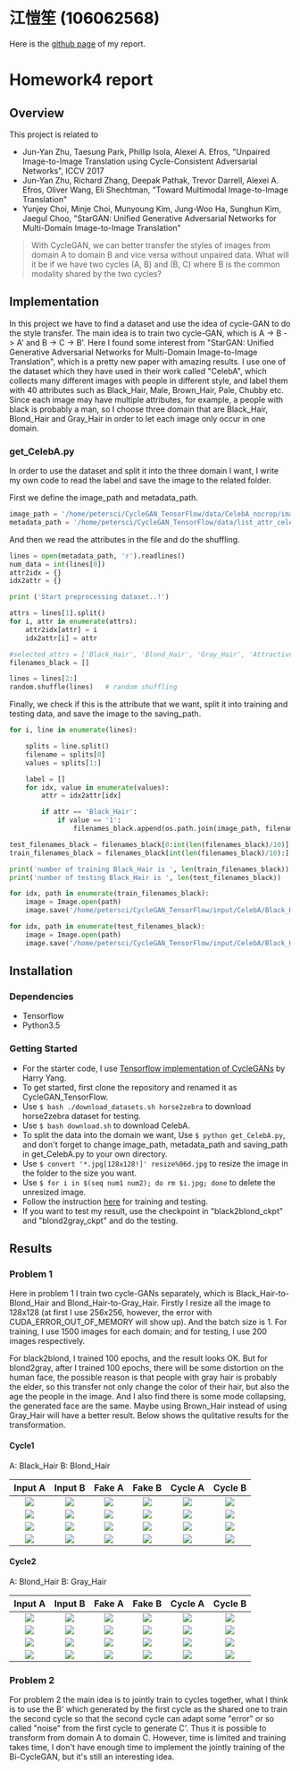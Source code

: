 # 江愷笙 <span style="color:black">(106062568)</span>

Here is the [github page]() of my report.

# Homework4 report

## Overview

This project is related to
* Jun-Yan Zhu, Taesung Park, Phillip Isola, Alexei A. Efros, "Unpaired Image-to-Image Translation using Cycle-Consistent Adversarial Networks", ICCV 2017
* Jun-Yan Zhu, Richard Zhang, Deepak Pathak, Trevor Darrell, Alexei A. Efros, Oliver Wang, Eli Shechtman, "Toward Multimodal Image-to-Image Translation"
* Yunjey Choi, Minje Choi, Munyoung Kim, Jung-Woo Ha, Sunghun Kim, Jaegul Choo, "StarGAN: Unified Generative Adversarial Networks for Multi-Domain Image-to-Image Translation"

>With CycleGAN, we can better transfer the styles of images from domain A to domain B and vice versa without unpaired data. What will it be if we have two cycles (A, B) and (B, C) where B is the common modality shared by the two cycles?

## Implementation

In this project we have to find a dataset and use the idea of cycle-GAN to do the style transfer. The main idea is to train two cycle-GAN, which is A -> B -> A' and B -> C -> B'. Here I found some interest from "StarGAN: Unified Generative Adversarial Networks for Multi-Domain Image-to-Image Translation", which is a pretty new paper with amazing results. I use one of the dataset which they have used in their work called "CelebA", which collects many different images with people in different style, and label them with 40 attributes such as Black_Hair, Male, Brown_Hair, Pale, Chubby etc. Since each image may have multiple attributes, for example, a people with black is probably a man, so I choose three domain that are Black_Hair, Blond_Hair and Gray_Hair in order to let each image only occur in one domain.

### get_CelebA.py

In order to use the dataset and split it into the three domain I want, I write my own code to read the label and save the image to the related folder.

First we define the image_path and metadata_path.

```python
image_path = '/home/petersci/CycleGAN_TensorFlow/data/CelebA_nocrop/images'
metadata_path = '/home/petersci/CycleGAN_TensorFlow/data/list_attr_celeba.txt'
```
And then we read the attributes in the file and do the shuffling.

```python
lines = open(metadata_path, 'r').readlines()
num_data = int(lines[0])
attr2idx = {}
idx2attr = {}

print ('Start preprocessing dataset..!')

attrs = lines[1].split()
for i, attr in enumerate(attrs):
    attr2idx[attr] = i
    idx2attr[i] = attr

#selected_attrs = ['Black_Hair', 'Blond_Hair', 'Gray_Hair', 'Attractive', 'Bags_Under_Eyes', 'Chubby']
filenames_black = []

lines = lines[2:]
random.shuffle(lines)   # random shuffling
```
Finally, we check if this is the attribute that we want, split it into training and testing data, and save the image to the saving_path.

```python
for i, line in enumerate(lines):

    splits = line.split()
    filename = splits[0]
    values = splits[1:]

    label = []
    for idx, value in enumerate(values):
        attr = idx2attr[idx]

        if attr == 'Black_Hair':
            if value == '1':
                filenames_black.append(os.path.join(image_path, filename))

test_filenames_black = filenames_black[0:int(len(filenames_black)/10)]
train_filenames_black = filenames_black[int(len(filenames_black)/10):]

print('number of training Black_Hair is ', len(train_filenames_black))
print('number of testing Black_Hair is ', len(test_filenames_black))

for idx, path in enumerate(train_filenames_black):
    image = Image.open(path)
    image.save('/home/petersci/CycleGAN_TensorFlow/input/CelebA/Black_Hair/'+str(idx)+'.jpg')

for idx, path in enumerate(test_filenames_black):
    image = Image.open(path)
    image.save('/home/petersci/CycleGAN_TensorFlow/input/CelebA/Black_Hair_test/'+str(idx)+'.jpg')
```

## Installation

### Dependencies

* Tensorflow
* Python3.5

### Getting Started

* For the starter code, I use [Tensorflow implementation of CycleGANs](https://github.com/leehomyc/cyclegan-1) by Harry Yang.
* To get started, first clone the repository and renamed it as CycleGAN_TensorFlow.
* Use `$ bash ./download_datasets.sh horse2zebra` to download horse2zebra dataset for testing.
* Use `$ bash download.sh` to download CelebA.
* To split the data into the domain we want, Use `$ python get_CelebA.py`, and don't forget to change image_path, metadata_path and saving_path in get_CelebA.py to your own directory.
* Use `$ convert '*.jpg[128x128!]' resize%06d.jpg` to resize the image in the folder to the size you want.
* Use `$ for i in $(seq num1 num2); do rm $i.jpg; done` to delete the unresized image.
* Follow the instruction [here](https://github.com/leehomyc/cyclegan-1) for training and testing.
* If you want to test my result, use the checkpoint in "black2blond_ckpt" and "blond2gray_ckpt" and do the testing.

## Results

### Problem 1

Here in problem 1 I train two cycle-GANs separately, which is Black_Hair-to-Blond_Hair and Blond_Hair-to-Gray_Hair. Firstly I resize all the image to 128x128 (at first I use 256x256, however, the error with CUDA_ERROR_OUT_OF_MEMORY will show up). And the batch size is 1. For training, I use 1500 images for each domain; and for testing, I use 200 images respectively.

For black2blond, I trained 100 epochs, and the result looks OK. But for blond2gray, after I trained 100 epochs, there will be some distortion on the human face, the possible reason is that people with gray hair is probably the elder, so this transfer not only change the color of their hair, but also the age the people in the image. And I also find there is some mode collapsing, the generated face are the same. Maybe using Brown_Hair instead of using Gray_Hair will have a better result. Below shows the qulitative results for the transformation.

#### Cycle1 

A: Black_Hair    B: Blond_Hair

| Input A | Input B | Fake A | Fake B | Cycle A | Cycle B |
| :-----: | :-----: | :----: | :----: | :-----: | :-----: |
| ![](cycle1/inputA_0_4.jpg) | ![](cycle1/inputB_0_0.jpg) | ![](cycle1/fakeA_0_4.jpg) | ![](cycle1/fakeB_0_0.jpg) | ![](cycle1/cycA_0_4.jpg) | ![](cycle1/cycB_0_0.jpg) |
| ![](cycle1/inputA_0_9.jpg) | ![](cycle1/inputB_0_24.jpg) | ![](cycle1/fakeA_0_9.jpg) | ![](cycle1/fakeB_0_24.jpg) | ![](cycle1/cycA_0_9.jpg) | ![](cycle1/cycB_0_24.jpg) |
| ![](cycle1/inputA_0_45.jpg) | ![](cycle1/inputB_0_42.jpg) | ![](cycle1/fakeA_0_45.jpg) | ![](cycle1/fakeB_0_42.jpg) | ![](cycle1/cycA_0_45.jpg) | ![](cycle1/cycB_0_42.jpg) |
| ![](cycle1/inputA_0_47.jpg) | ![](cycle1/inputB_0_125.jpg) | ![](cycle1/fakeA_0_47.jpg) | ![](cycle1/fakeB_0_125.jpg) | ![](cycle1/cycA_0_47.jpg) | ![](cycle1/cycB_0_125.jpg) |

#### Cycle2

A: Blond_Hair    B: Gray_Hair

| Input A | Input B | Fake A | Fake B | Cycle A | Cycle B |
| :-----: | :-----: | :----: | :----: | :-----: | :-----: |
| ![](cycle2/inputA_0_14.jpg) | ![](cycle2/inputB_0_83.jpg) | ![](cycle2/fakeA_0_14.jpg) | ![](cycle2/fakeB_0_83.jpg) | ![](cycle2/cycA_0_14.jpg) | ![](cycle2/cycB_0_83.jpg) |
| ![](cycle2/inputA_0_49.jpg) | ![](cycle2/inputB_0_102.jpg) | ![](cycle2/fakeA_0_49.jpg) | ![](cycle2/fakeB_0_102.jpg) | ![](cycle2/cycA_0_49.jpg) | ![](cycle2/cycB_0_102.jpg) |
| ![](cycle2/inputA_0_85.jpg) | ![](cycle2/inputB_0_140.jpg) | ![](cycle2/fakeA_0_85.jpg) | ![](cycle2/fakeB_0_140.jpg) | ![](cycle2/cycA_0_85.jpg) | ![](cycle2/cycB_0_140.jpg) |
| ![](cycle2/inputA_0_178.jpg) | ![](cycle2/inputB_0_197.jpg) | ![](cycle2/fakeA_0_178.jpg) | ![](cycle2/fakeB_0_197.jpg) | ![](cycle2/cycA_0_178.jpg) | ![](cycle2/cycB_0_197.jpg) |

### Problem 2

For problem 2 the main idea is to jointly train to cycles together, what I think is to use the B' which generated by the first cycle as the shared one to train the second cycle so that the second cycle can adapt some "error" or so called "noise" from the first cycle to generate C'. Thus it is possible to transform from domain A to domain C. However, time is limited and training takes time, I don't have enough time to implement the jointly training of the Bi-CycleGAN, but it's still an interesting idea.
